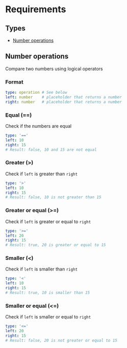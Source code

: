 # Requirements

## Types

* [Number operations](requirements.md#number-operations)

## Number operations

Compare two numbers using logical operators

### Format <a href="#types-number_operations-format" id="types-number_operations-format"></a>

```yaml
type: operation # See below
left: number    # placeholder that returns a number
right: number   # placeholder that returns a number
```

### Equal (==) <a href="#number_operations-equal" id="number_operations-equal"></a>

Check if the numbers are equal

```yaml
type: '=='
left: 10
right: 15
# Result: false, 10 and 15 are not equal
```

### Greater (>) <a href="#number_operations-greater" id="number_operations-greater"></a>

Check if `left` is greater than `right`

```yaml
type: '>'
left: 10
right: 15
# Result: false, 10 is not greater than 15
```

### Greater or equal (>=) <a href="#number_operations-great_or_equal" id="number_operations-great_or_equal"></a>

Check if `left` is greater or equal to `right`

```yaml
type: '>='
left: 20
right: 15
# Result: true, 20 is greater or equal to 15
```

### Smaller (<) <a href="#number_operations-smaller" id="number_operations-smaller"></a>

Check if `left` is smaller than `right`

```yaml
type: '<'
left: 10
right: 15
# Result: true, 10 is smaller than 15
```

### Smaller or equal (<=) <a href="#number_operations-smaller_or_equal" id="number_operations-smaller_or_equal"></a>

Check if `left` is smaller or equal to `right`

```yaml
type: '<='
left: 20
right: 15
# Result: false, 20 is not greater or equal to 15
```
